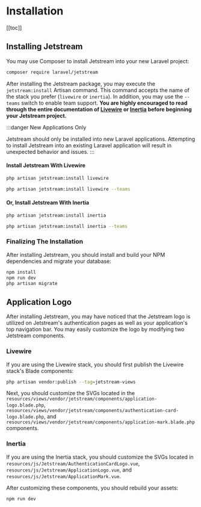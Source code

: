 # Installation

[[toc]]

## Installing Jetstream

You may use Composer to install Jetstream into your new Laravel project:

```bash
composer require laravel/jetstream
```

After installing the Jetstream package, you may execute the `jetstream:install` Artisan command. This command accepts the name of the stack you prefer (`livewire` or `inertia`). In addition, you may use the `--teams` switch to enable team support. **You are highly encouraged to read through the entire documentation of [Livewire](https://laravel-livewire.com) or [Inertia](https://inertiajs.com) before beginning your Jetstream project.**

:::danger New Applications Only

Jetstream should only be installed into new Laravel applications. Attempting to install Jetstream into an existing Laravel application will result in unexpected behavior and issues.
:::

#### Install Jetstream With Livewire

```bash
php artisan jetstream:install livewire

php artisan jetstream:install livewire --teams
```

#### Or, Install Jetstream With Inertia

```bash
php artisan jetstream:install inertia

php artisan jetstream:install inertia --teams
```

### Finalizing The Installation

After installing Jetstream, you should install and build your NPM dependencies and migrate your database:

```bash
npm install
npm run dev
php artisan migrate
```

## Application Logo

After installing Jetstream, you may have noticed that the Jetstream logo is utilized on Jetstream's authentication pages as well as your application's top navigation bar. You may easily customize the logo by modifying two Jetstream components.

### Livewire

If you are using the Livewire stack, you should first publish the Livewire stack's Blade components:

```bash
php artisan vendor:publish --tag=jetstream-views
```

Next, you should customize the SVGs located in the `resources/views/vendor/jetstream/components/application-logo.blade.php`, `resources/views/vendor/jetstream/components/authentication-card-logo.blade.php`, and `resources/views/vendor/jetstream/components/application-mark.blade.php` components.

### Inertia

If you are using the Inertia stack, you should customize the SVGs located in `resources/js/Jetstream/AuthenticationCardLogo.vue`, `resources/js/Jetstream/ApplicationLogo.vue`, and `resources/js/Jetstream/ApplicationMark.vue`.

After customizing these components, you should rebuild your assets:

```bash
npm run dev
```
